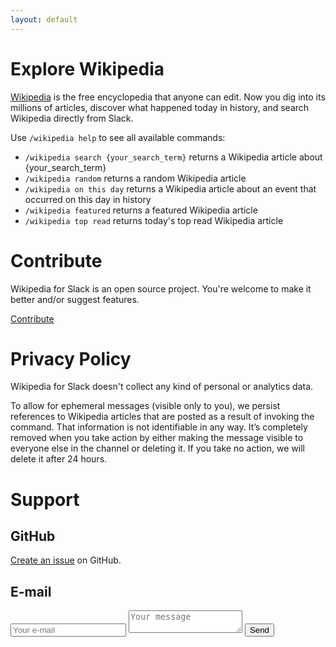 ```yaml
---
layout: default
---
```


# Explore Wikipedia

[Wikipedia](https://www.wikipedia.org) is the free encyclopedia that anyone can edit. Now you dig into its millions of articles, discover what happened today in history, and search Wikipedia directly from Slack. 

Use `/wikipedia help` to see all available commands:

* `/wikipedia search {your_search_term}` returns a Wikipedia article about {your_search_term}
* `/wikipedia random` returns a random Wikipedia article
* `/wikipedia on this day` returns a Wikipedia article about an event that occurred on this day in history
* `/wikipedia featured` returns a featured Wikipedia article
* `/wikipedia top read` returns today's top read Wikipedia article

# Contribute

Wikipedia for Slack is an open source project. You're welcome to make it better and/or suggest features. 

<a href="https://github.com/nambatee/wikipedia-slackbot" target="_blank" class="tertiary-btn">
        Contribute
</a>

# <a name="privacy"></a>Privacy Policy

Wikipedia for Slack doesn't collect any kind of personal or analytics data.

To allow for ephemeral messages (visible only to you), we persist references to Wikipedia articles that are posted as a result of invoking the command. That information is not identifiable in any way. It’s completely removed when you take action by either making the message visible to everyone else in the channel or deleting it. If you take no action, we will delete it after 24 hours.

# <a name="support"></a>Support

## GitHub

[Create an issue](https://github.com/nambatee/wikipedia-slackbot/issues/new) on GitHub.

## E-mail

<form action="https://formspree.io/nharateh@gmail.com" method="POST" class="contact-form">
    <input type="email" name="_replyto" placeholder="Your e-mail">
    <textarea name="message" placeholder="Your message"></textarea>
    <input type="submit" value="Send" class="tertiary-btn">
</form>
